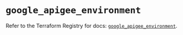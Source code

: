 # `google_apigee_environment`

Refer to the Terraform Registry for docs: [`google_apigee_environment`](https://registry.terraform.io/providers/hashicorp/google/6.48.0/docs/resources/apigee_environment).
